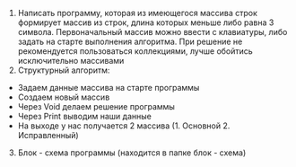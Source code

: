 1. Написать программу, которая из имеющегося массива строк формирует массив из строк, длина которых меньше либо равна 3 символа. Первоначальный массив можно ввести с клавиатуры, либо задать на старте выполнения алгоритма. При решение не рекомендуется пользоваться коллекциями, лучше обойтись исключительно массивами
2. Структурный алгоритм:
 - Задаем данные массива на старте программы
 - Создаем новый массив 
 - Через Void делаем решение программы
 - Через Print выводим наши данные
 - На выходе у нас получается 2 массива (1. Основной 2. Исправленный)
3. Блок - схема программы (находится в папке блок - схема)